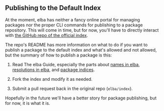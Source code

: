 ## Publishing to the Default Index

At the moment, elba has neither a fancy online portal for managing packages nor the proper CLI commands for publishing to a package repository. This will come in time, but for now, you'll have to directly interact with [the GitHub repo of the official index](https://github.com/elba/index).

The repo's README has more information on what to do if you want to publish a package to the default index and what's allowed and not allowed, but the summary of how to publish a package is this:

  1. Read The elba Guide, especially the parts about [names in elba](./manifest.md), [resolutions in elba](../reference/resolutions.md), and [package indices](../reference/indices.md).

  2. Fork the index and modify it as needed.

  3. Submit a pull request back in the original repo (`elba/index`).

Hopefully in the future we'll have a better story for package publishing, but for now, it is what it is.
